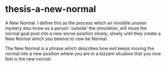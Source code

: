 # thesis-a-new-normal
A New Normal. I define this as the process which an invisible unseen mystery also know as a person 'outside' the simulation, will move the normal goal post into a new worse position slowly, slowly until they create a New Normal which you beleive to now be Normal.

The New Normal is a phrase which describes how evil keeps moving the normal into a new position where you are in a bizzare situation that you now feel is the new normal.
